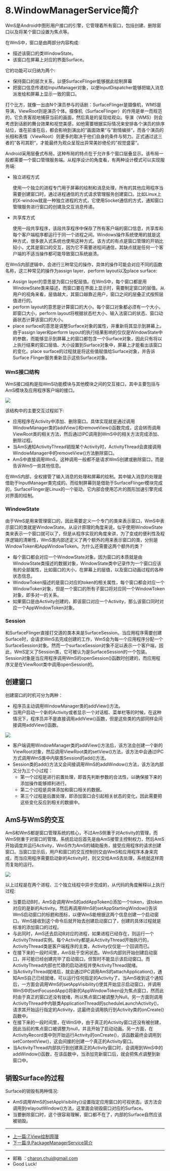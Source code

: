 # 8.WindowManagerService简介


WmS是Android中图形用户接口的引擎，它管理着所有窗口，包括创建、删除窗口以及将某个窗口设置为焦点等。

在WmS中，窗口是由两部分内容构成: 

- 描述该窗口的类WindowState。
- 该窗口在屏幕上对应的界面Surface。

它的功能可以归纳为两个: 

- 保持窗口的层次关系，以便SurfaceFlinger能够据此绘制屏幕
- 把窗口信息传递给InputManager对象，以便InputDispatcher能够把输入消息派发给和屏幕上显示一致的窗口。



打个比方，就像一出由N个演员参与的话剧：SurfaceFlinger是摄像机，WMS是导演，ViewRoot则是演员个体。摄像机（SurfaceFlinger）的作用是单一而规范的，它负责客观地捕获当前的画面，然后真是的呈现给观众。导演（WMS）则会考虑到话剧的舞台效果和视觉美感，如他需要根据实际情况来安排各个演员的排序站位，谁在前谁在后，都会影响到演出的”画面效果“与”剧情编排“，而各个演员的长相和表情（ViewRoot）则更多的取决于他们自身的条件与努力。正式通过这三者的”各司其职“，才能最终为观众呈现出异常美妙绝伦的”视觉盛宴“。

Android采用层叠式布局，这种布局的特点在于允许多个窗口层叠显示。该布局一般都需要一个窗口管理服务端。从程序设计的角度看，有两种设计模式可以实现服务端: 

- 独立进程方式

    使用一个独立的进程专门用于屏幕的绘制和消息处理，所有的其他应用程序当需要创建窗口时，通过进程通信的方式请求管理服务创建窗口。比如Linux上的X-window就是一种独立进程的方式，它使用Socket通信的方式，通知窗口管理服务进行窗口的创建及交互消息传递。

- 共享库方式

    使用一段共享程序，该段共享程序中保存了所有客户端的窗口信息，共享库和每个客户端程序都运行于同一个进程之间。Windows操作系统使用的就是这种方式，很多嵌入式系统也使用这种方式。该方式的有点是窗口管理的开销比较小，尤其是窗口的交互，因为它不需要进程间通信，其缺点就是任何一个客户端的不适当操作都可能导致窗口系统崩溃。





在WmS内部逻辑中，会进行三种常见的操作，具体的操作可能会对应不同的函数名称，这三种常见的操作为assign layer、perform layout以及place surface:    

- Assign layer的意思是为窗口分配层值。在WmS中，每个窗口都是用WindowState类来描述，而窗口要在界面上显示时，需要制定窗口的层值。从用户的视角来看，层值越大，其窗口越靠近用户，窗口之间的层叠正式按照层值进行的。
- perform layout的意思是计算窗口的大小。每个窗口对象都必须有一个大小，即窗口大小，perform layout将根据状态栏大小、输入法窗口的状态、窗口动画状态计算该窗口的大小。
- place surface的意思是调整Surface对象的属性，并重新将其显示到屏幕上。由于assign layer和perform layout的执行结果影响的仅仅是WindowState中的参数，而能够显示到屏幕上的窗口都包含一个Surface对象，因此只有将以上执行结果的窗口层值、大小设置到Surface对象中，屏幕上才能看出该窗口的变化。place surface的过程就是将这些值赋值给Surface对象，并告诉Surface Flinger服务重新显示这些Surface对象。



### WmS接口结构

WmS接口结构是指WmS功能模块与其他模块之间的交互接口，其中主要包括与AmS模块及应用程序客户端的接口。

![](https://raw.githubusercontent.com/CharonChui/Pictures/master/wms_api.png)

该结构中的主要交互过程如下:  

- 应用程序在Activity中添加、删除窗口。具体实现就是通过调用WindowManager类的addView()和removeView()函数完成，这会转而调用ViewRoot类的相关方法，然后通过IPC调用到WmS中的相关方法完成添加、删除过程。
- 当AmS通知ActivityThread销毁某个Activity时，ActivityThread会直接调用WindowManager中的removeView()方法删除窗口。
- AmS中直接调用WmS，这种调用一般都不是请求WmS创建或删除窗口，而是告诉WmS一些其他信息。

在WmS内部，全权接管了输入消息的处理和屏幕的绘制。其中输入消息的处理是借助于InputManager类完成的。而绘制屏幕则是借助于SurfaceFlinger模块完成的，SurfaceFlinger是Linux的一个驱动，它内部会使用芯片的图形加速引擎完成对界面的绘制。



### WindowState

由于WmS是用来管理窗口的，因此需要定义一个专门的类来表示窗口，WmS中表示窗口的类就是WindowState。从设计原理的角度来说，似乎使用WindowState类来表示一个窗口就可以了，但是从程序实现的角度来讲，为了变成的便利性及程序逻辑的清晰性，WmS类内部还定义了两个额外的用来表示窗口的类，分别是WindowToken和AppWindowToken。为什么还需要这两个额外的类？ 

- 每个窗口都会对应一个WindowState对象。因为窗口的本质就是由WindowState类描述的数据对象，WindowState类中记录作为一个窗口应该有的全部属性，比如窗口的大小，在屏幕上的层值，以及窗口动画过程的各种状态信息。
- WindowToken描述的是窗口对应的token的相关属性，每个窗口都会对应一个WindowToken对象，但是一个窗口的所有子窗口将对应同一个WindowToken对象，即多对一的关系。
- 如果窗口是由Activity创建的，即该窗口对应一个Activity，那么该窗口同时对应一个AppWindowToken对象。



### Session

和SurfaceFlinger直接打交道的类本来是SurfaceSession。当应用程序需要创建Surface时，会请求WmS去完成创建的工作，WmS会为每一个应用程序分配一个SurfaceSession对象。然而一个surfaceSession对象不足以表示一个客户端，因此，WmS定义了Session类，它可被认为是SurfaceSession的一个包装。Session对象是当应用程序调用WmS的openSession()函数时创建的，而应用程序又是在ViewRoot类中调用openSession的。





## 创建窗口



创建窗口的时机可分为两种： 

- 程序员主动调用WindowManager类的addView()方法。
- 当用户启动一个新的Activity或者显示一个对话框、菜单栏等的时候，在这种情况下，程序员并不是直接调用addView()函数，但是这些类的内部同样会间接调用addView()函数。



![](https://raw.githubusercontent.com/CharonChui/Pictures/master/create_window_process.png)

- 客户端调用WindowManager类的addView()方法后，该方法会创建一个新的ViewRoot对象，然后调用ViewRoot类的setView()方法，该方法中会通过IPC方式调用WmS类中内联类Session的add()方法。
- Session类的add()方法又会间接调用WmS的addWindow()方法，该方法内部又分为三个小过程：
    - 第一个过程是进行前置处理，即首先判断参数的合法性，以确保接下来的添加操作能够顺利进行。
    - 第二个过程是具体添加和窗口相关的数据。
    - 第三个过程是后置处理，即添加窗口会引起相关状态的变化，因此需要把这些变化反应到相关的数据中。





## AmS与WmS的交互



AmS和WmS都是窗口管理系统的核心，不过AmS侧重于对Activity的管理，而WmS侧重于对窗口的管理。系统启动后首先是由AmS接管主控制权力，然后AmS开始调度并运行Activity，WmS作为AmS的辅助服务，接受应用程序的请求创建窗口。当窗口显示后，用户和窗口的交互控制则交由WmS和应用程序本身来完成，而当应用程序需要启动新的Activity时，则又交给AmS去处理，系统就这样周而复始的运行。



![](https://raw.githubusercontent.com/CharonChui/Pictures/master/ams_wms.png)

以上过程是在两个进程、三个独立线程中异步完成的，从代码的角度解释以上执行过程:   

- 当要启动B时，AmS会调用WmS的addAppToken()添加一个token，该token对应的是新的Activity。然后再调用WmS的setAppStartingWindow()告诉WmS启动窗口的标题和图标，以便WmS能根据这两个信息创建一个启动窗口。WmS接收到这个命令后就开始去创建启动窗口了，创建的具体过程就是标准的添加窗口的过程。
- 与此同时，AmS还去启动B对应的进程，如果进程已经存在，则运行一个ActivityThread实例。每个Activity都是从ActivityThread开始执行的，ActivityThread类是客户端程序的主类，Activity仅仅是一个回调而已。
- 在接下来的一段时间里，AmS处于空闲状态。WmS内部则开始创建启动窗口，并可能已经创建完毕了启动窗口，但暂时不能显示该启动窗口。而ActivityThread内部也忙碌的启动进程并使ActivityThread就绪。
- 当ActivityThread就绪后，就会通过IPC调用AmS的attachApplication()，通知AmS自己已经就绪，可以运行任何指定的Activity了。当AmS收到这个通知后，一方面会调用WmS的setAppVisibility()使其开始显示启动窗口，并调用WmS中的setFocusedApp()将新的AppWindowToken设为焦点窗口，然而此时由于真正的窗口还没有就绪，所以焦点窗口被调整为Null。另一方面则调用ActivityThread中内联类ApplicationThread的scheduleLaunchActivity()，请求其开始运行指定的Activity，这最终会调用执行到Activity类的onCreate()函数中。
- 在接下来的一段时间里，在WmS中，由于真正的Activity窗口还没有被创建，因此当前的焦点窗口被调整为null，并且开始了启动动画。另一方面，在ActivityRecord类中则开始运行Activity的onCreate()，该函数最终会调用到setContentView()，这会间接的创建一个真正的Activity窗口。
- 当ActivityThread内部执行到创建真正的Activity窗口时，会调用到WmS中的addWindow()函数，在该函数中，当添加完新窗口后，就会把焦点调整到新窗口中。



## 销毁Surface的过程

Surface的销毁有两种情况:  

- AmS调用WmS的setAppVisibility()设置指定应用窗口的可视状态。该方法会调用到relayoutWindow()方法，这里面会销毁窗口对应的Surface。
- 当要删除窗口时，这个很容易理解，窗口都不在了，内部的Surface自然应该被销毁。



---

- [上一篇:7.View绘制原理](https://github.com/CharonChui/AndroidNote/blob/master/OperatingSystem/AndroidKernal/7.View%E7%BB%98%E5%88%B6%E5%8E%9F%E7%90%86.md)
- [下一篇:9.PackageManagerService简介](https://github.com/CharonChui/AndroidNote/blob/master/OperatingSystem/AndroidKernal/9.PackageManagerService%E7%AE%80%E4%BB%8B.md)




---

- 邮箱 ：charon.chui@gmail.com  
- Good Luck! 
